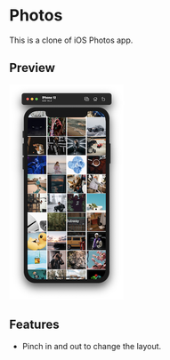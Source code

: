 # Photos
This is a clone of iOS Photos app.

## Preview
![alt text](preview.png)

## Features
- Pinch in and out to change the layout.
